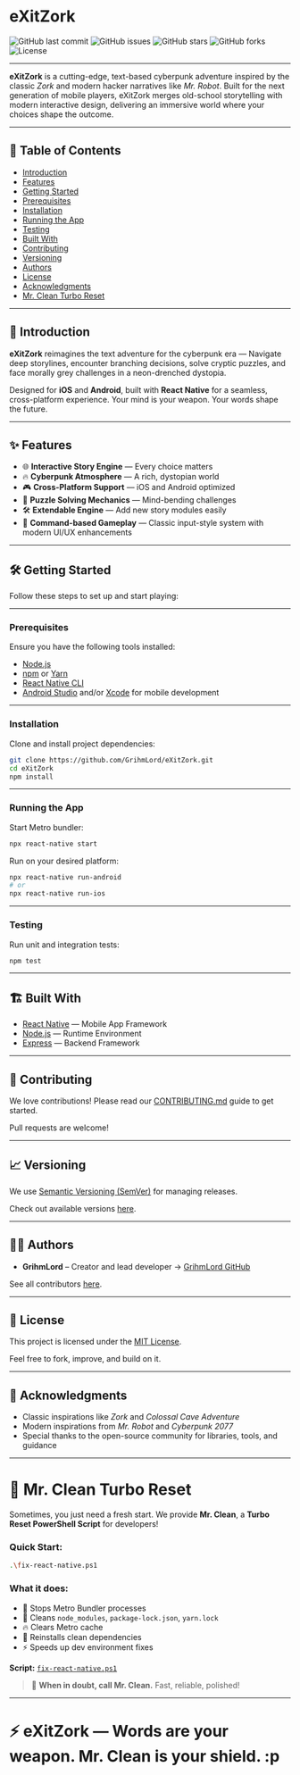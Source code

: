 # eXitZork

![GitHub last commit](https://img.shields.io/github/last-commit/GrihmLord/eXitZork)
![GitHub issues](https://img.shields.io/github/issues/GrihmLord/eXitZork)
![GitHub stars](https://img.shields.io/github/stars/GrihmLord/eXitZork)
![GitHub forks](https://img.shields.io/github/forks/GrihmLord/eXitZork)
![License](https://img.shields.io/github/license/GrihmLord/eXitZork)

---

**eXitZork** is a cutting-edge, text-based cyberpunk adventure inspired by the classic _Zork_ and modern hacker narratives like _Mr. Robot_.
Built for the next generation of mobile players, eXitZork merges old-school storytelling with modern interactive design, delivering an immersive world where your choices shape the outcome.

---

## 🚀 Table of Contents

- [Introduction](#introduction)
- [Features](#features)
- [Getting Started](#getting-started)
- [Prerequisites](#prerequisites)
- [Installation](#installation)
- [Running the App](#running-the-app)
- [Testing](#testing)
- [Built With](#built-with)
- [Contributing](#contributing)
- [Versioning](#versioning)
- [Authors](#authors)
- [License](#license)
- [Acknowledgments](#acknowledgments)
- [Mr. Clean Turbo Reset](#mr-clean-turbo-reset)

---

## 📖 Introduction

**eXitZork** reimagines the text adventure for the cyberpunk era —
Navigate deep storylines, encounter branching decisions, solve cryptic puzzles, and face morally grey challenges in a neon-drenched dystopia.

Designed for **iOS** and **Android**, built with **React Native** for a seamless, cross-platform experience.
Your mind is your weapon. Your words shape the future.

---

## ✨ Features

- 🌐 **Interactive Story Engine** — Every choice matters
- 🔥 **Cyberpunk Atmosphere** — A rich, dystopian world
- 🎮 **Cross-Platform Support** — iOS and Android optimized
- 🧩 **Puzzle Solving Mechanics** — Mind-bending challenges
- 🛠 **Extendable Engine** — Add new story modules easily
- 💬 **Command-based Gameplay** — Classic input-style system with modern UI/UX enhancements

---

## 🛠 Getting Started

Follow these steps to set up and start playing:

---

### Prerequisites

Ensure you have the following tools installed:

- [Node.js](https://nodejs.org/)
- [npm](https://www.npmjs.com/) or [Yarn](https://yarnpkg.com/)
- [React Native CLI](https://reactnative.dev/docs/environment-setup)
- [Android Studio](https://developer.android.com/studio) and/or [Xcode](https://developer.apple.com/xcode/) for mobile development

---

### Installation

Clone and install project dependencies:

```bash
git clone https://github.com/GrihmLord/eXitZork.git
cd eXitZork
npm install
```

---

### Running the App

Start Metro bundler:

```bash
npx react-native start
```

Run on your desired platform:

```bash
npx react-native run-android
# or
npx react-native run-ios
```

---

### Testing

Run unit and integration tests:

```bash
npm test
```

---

## 🏗 Built With

- [React Native](https://reactnative.dev/) — Mobile App Framework
- [Node.js](https://nodejs.org/) — Runtime Environment
- [Express](https://expressjs.com/) — Backend Framework

---

## 🤝 Contributing

We love contributions!
Please read our [CONTRIBUTING.md](https://github.com/GrihmLord/eXitZork/blob/main/CONTRIBUTING.md) guide to get started.

Pull requests are welcome!

---

## 📈 Versioning

We use [Semantic Versioning (SemVer)](https://semver.org/) for managing releases.

Check out available versions [here](https://github.com/GrihmLord/eXitZork/tags).

---

## 👨‍💻 Authors

- **GrihmLord** – Creator and lead developer → [GrihmLord GitHub](https://github.com/GrihmLord)

See all contributors [here](https://github.com/GrihmLord/eXitZork/contributors).

---

## 📜 License

This project is licensed under the [MIT License](LICENSE.md).

Feel free to fork, improve, and build on it.

---

## 🌟 Acknowledgments

- Classic inspirations like _Zork_ and _Colossal Cave Adventure_
- Modern inspirations from _Mr. Robot_ and _Cyberpunk 2077_
- Special thanks to the open-source community for libraries, tools, and guidance

---

# 🧹 Mr. Clean Turbo Reset

Sometimes, you just need a fresh start.
We provide **Mr. Clean**, a **Turbo Reset PowerShell Script** for developers!

### Quick Start:

```bash
.\fix-react-native.ps1
```

### What it does:

- 🚫 Stops Metro Bundler processes
- 🧹 Cleans `node_modules`, `package-lock.json`, `yarn.lock`
- 🔥 Clears Metro cache
- 🔄 Reinstalls clean dependencies
- ⚡ Speeds up dev environment fixes

**Script:** [`fix-react-native.ps1`](./fix-react-native.ps1)

> 🧼 **When in doubt, call Mr. Clean.** Fast, reliable, polished!

---

# ⚡ eXitZork — Words are your weapon. Mr. Clean is your shield. :p
